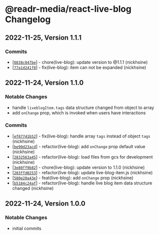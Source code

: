 # @readr-media/react-live-blog Changelog

## 2022-11-25, Version 1.1.1
### Commits
* \[[`0838c047be`](https://github.com/readr-media/react-live-blog/commit/0838c047be)] - chore(live-blog): update version to @1.1.1 (nickhsine)
* \[[`77a1d241f8`](https://github.com/readr-media/react-live-blog/commit/77a1d241f8)] - fix(live-blog): item can not be expanded (nickhsine)

## 2022-11-24, Version 1.1.0

### Notable Changes
- handle `liveblogItem.tags` data structure changed from object to array
- add `onChange` prop, which is invoked when users have interactions

### Commits
* \[[`ef87741b52`](https://github.com/readr-media/react/commit/ef87741b52)] - fix(live-blog): handle array `tags` instead of object `tags` (nickhsine)
* \[[`be90d23acd`](https://github.com/readr-media/react/commit/be90d23acd)] - refactor(live-blog): add `onChange` prop default value (nickhsine)
* \[[`2832563a45`](https://github.com/readr-media/react/commit/2832563a45)] - refactor(live-blog): load files from gcs for development (nickhsine)
* \[[`3e80ff9b82`](https://github.com/readr-media/react/commit/3e80ff9b82)] - chore(live-blog): update version to 1.1.0 (nickhsine)
* \[[`203ffd0253`](https://github.com/readr-media/react/commit/203ffd0253)] - refactor(live-blog): update live-blog-item.js (nickhsine)
* \[[`580e20a43e`](https://github.com/readr-media/react/commit/580e20a43e)] - feat(live-blog): add `onChange` prop (nickhsine)
* \[[`b5184c24af`](https://github.com/readr-media/react/commit/b5184c24af)] - refactor(live-blog): handle live blog item data structure changed (nickhsine)

## 2022-11-24, Version 1.0.0
### Notable Changes
- initial commits
